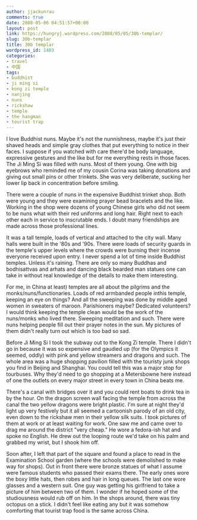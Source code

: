 ```yaml
---
author: jjackunrau
comments: true
date: 2008-05-06 04:51:57+00:00
layout: post
link: https://hungryj.wordpress.com/2008/05/05/30b-templar/
slug: 30b-templar
title: 30b templar
wordpress_id: 1403
categories:
- travel
- 中国
tags:
- buddhist
- ji ming si
- kong zi temple
- nanjing
- nuns
- rickshaw
- temple
- the hangman
- tourist trap
---
```


I love Buddhist nuns. Maybe it's not the nunnishness, maybe it's just their shaved heads and simple gray clothes that put everything to notice in their faces. I suppose if you watched with care there'd be body language, expressive gestures and the like but for me everything rests in those faces. The Ji Ming Si was filled with nuns. Most of them young. One with big eyebrows who reminded me of my cousin Corina was taking donations and giving out small pins or other trinkets. She was very deliberate, sucking her lower lip back in concentration before smiling.

There were a couple of nuns in the expensive Buddhist trinket shop. Both were young and they were examining prayer bead bracelets and the like. Working in the shop were dozens of young Chinese girls who did not seem to be nuns what with their red uniforms and long hair. Right next to each other each in service to inscrutable ends. I doubt many friendships are made across those professional lines.

It was a tall temple, loads of vertical and attached to the city wall. Many halls were built in the '80s and '90s. There were loads of security guards in the temple's upper levels where the crowds were burning their incense everyone received upon entry. I never spend a lot of time inside Buddhist temples. Unless it's raining. There are only so many Buddhas and bodhisattvas and arhats and dancing black bearded man statues one can take in without real knowledge of the details to make them interesting. 

For me, in China at least) temples are all about the pilgrims and the monks/nuns/functionaries. Loads of red armbanded people inthis temple, keeping an eye on things? And all the sweeping was done by middle aged women in sweaters of maroon. Parishioners maybe? Dedicated volunteers? I would think keeping the temple clean would be the work of the nuns/monks who lived there. Sweeping meditation and such. There were nuns helping people fill out their prayer notes in the sun. My pictures of them didn't really turn out which is too bad so sad.

Before Ji Ming Si I took the subway out to the Kong Zi temple. There I didn't go in because it was so expensive and gaudied up (for the Olympics it seemed, oddly) with pink and yellow streamers and dragons and such. The whole area was a huge shopping pavilion filled with the touristy junk shops you find in Beijing and Shanghai. You could tell this was a major stop for tourbuses. Why they'd need to go shopping at a Metersbowne here instead of one the outlets on every major street in every town in China beats me.

There's a canal with bridges over it and you could rent boats to drink tea in by the hour. On the dragon screen wall facing the temple from across the canal the two yellow dragons were bright plastic. I'm sure at night they'd light up very festively but it all seemed a cartoonish parody of an old city, even down to the rickshaw men in their yellow silk suits. I took pictures of them at work or at least waiting for work. One saw me and came over to drag me around the district "very cheap." He wore a fedora-ish hat and spoke no English. He drew out the looping route we'd take on his palm and grabbed my wrist, but I shook him off. 

Soon after, I left that part of the square and found a place to read in the Examination School garden (where the schools were demolished to make way for shops). Out in front there were bronze statues of what I assume were famous students who passed their exams there. The early ones wore the boxy little hats, then robes and hair in long queues. The last one wore glasses and a western suit. One guy was getting his girlfriend to take a picture of him between two of them. I wonder if he hoped some of the studiousness would rub off on him. In the shops around, there was tiny octopus on a stick. I didn't feel like eating any but it was somehow comforting that tourist trap food is the same across China.
